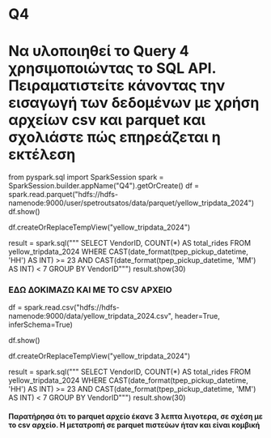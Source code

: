 # Q4
# Να υλοποιηθεί το Query 4 χρησιμοποιώντας τo SQL API. Πειραματιστείτε κάνοντας την εισαγωγή των δεδομένων με χρήση αρχείων csv και parquet και σχολιάστε πώς επηρεάζεται η εκτέλεση


from pyspark.sql import SparkSession
spark = SparkSession.builder.appName("Q4").getOrCreate()
df = spark.read.parquet("hdfs://hdfs-namenode:9000/user/spetroutsatos/data/parquet/yellow_tripdata_2024")
df.show()

df.createOrReplaceTempView("yellow_tripdata_2024")

result = spark.sql("""
        SELECT VendorID, COUNT(*) AS total_rides
        FROM yellow_tripdata_2024
        WHERE CAST(date_format(tpep_pickup_datetime, 'HH') AS INT) >= 23 AND CAST(date_format(tpep_pickup_datetime, 'MM') AS INT) < 7
        GROUP BY VendorID""")
result.show(30)




### ΕΔΩ ΔΟΚΙΜΑΖΩ ΚΑΙ ΜΕ ΤΟ CSV ΑΡΧΕΙΟ ###
df = spark.read.csv("hdfs://hdfs-namenode:9000/data/yellow_tripdata_2024.csv", header=True, inferSchema=True)

df.show()

df.createOrReplaceTempView("yellow_tripdata_2024")

result = spark.sql("""
        SELECT VendorID, COUNT(*) AS total_rides
        FROM yellow_tripdata_2024
        WHERE CAST(date_format(tpep_pickup_datetime, 'HH') AS INT) >= 23 AND CAST(date_format(tpep_pickup_datetime, 'MM') AS INT) < 7
        GROUP BY VendorID""")
result.show(30)


#### Παρατήρησα ότι το parquet αρχείο έκανε 3 λεπτα λιγοτερα, σε σχέση με το csv αρχείο. Η μετατροπή σε parquet πιστεύων ήταν και είναι κομβική ##
